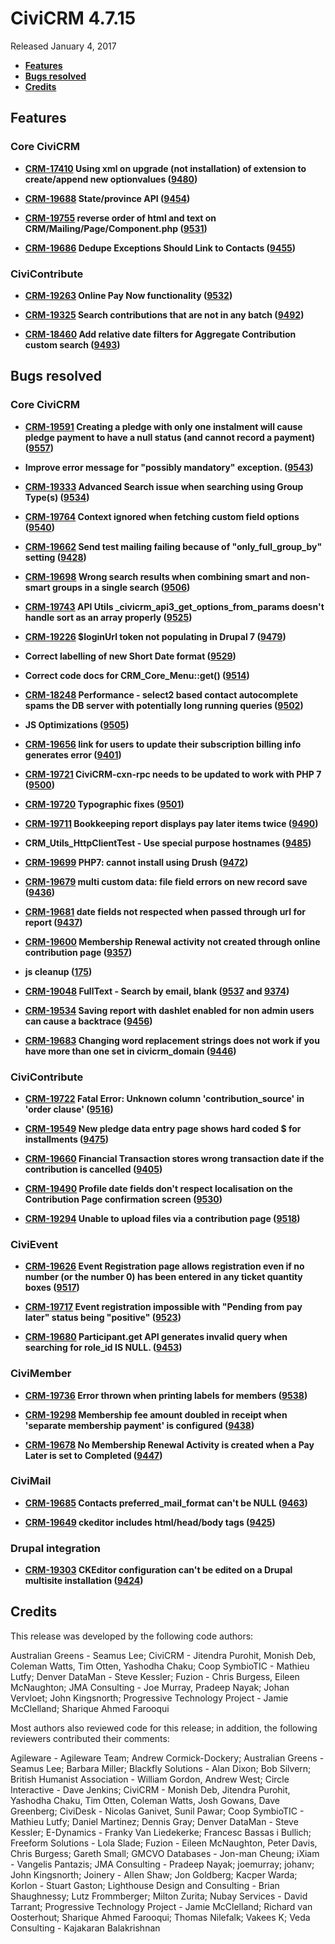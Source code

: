 # CiviCRM 4.7.15

Released January 4, 2017

- **[Features](#features)**
- **[Bugs resolved](#bugs)**
- **[Credits](#credits)**

## <a name="features"></a>Features

### Core CiviCRM

- **[CRM-17410](https://issues.civicrm.org/jira/browse/CRM-17410) Using xml on upgrade (not installation) of extension to create/append new optionvalues ([9480](https://github.com/civicrm/civicrm-core/pull/9480))**

- **[CRM-19688](https://issues.civicrm.org/jira/browse/CRM-19688) State/province API ([9454](https://github.com/civicrm/civicrm-core/pull/9454))**

- **[CRM-19755](https://issues.civicrm.org/jira/browse/CRM-19755) reverse order of html and text on CRM/Mailing/Page/Component.php ([9531](https://github.com/civicrm/civicrm-core/pull/9531))**

- **[CRM-19686](https://issues.civicrm.org/jira/browse/CRM-19686) Dedupe Exceptions Should Link to Contacts ([9455](https://github.com/civicrm/civicrm-core/pull/9455))**

### CiviContribute

- **[CRM-19263](https://issues.civicrm.org/jira/browse/CRM-19263) Online Pay Now functionality ([9532](https://github.com/civicrm/civicrm-core/pull/9532))**

- **[CRM-19325](https://issues.civicrm.org/jira/browse/CRM-19325) Search contributions that are not in any batch ([9492](https://github.com/civicrm/civicrm-core/pull/9492))**

- **[CRM-18460](https://issues.civicrm.org/jira/browse/CRM-18460) Add relative date filters for Aggregate Contribution custom search ([9493](https://github.com/civicrm/civicrm-core/pull/9493))**

## <a name="bugs"></a>Bugs resolved

### Core CiviCRM

- **[CRM-19591](https://issues.civicrm.org/jira/browse/CRM-19591) Creating a pledge with only one instalment will cause pledge payment to have a null status (and cannot record a payment) ([9557](https://github.com/civicrm/civicrm-core/pull/9557))**

- **Improve error message for "possibly mandatory" exception. ([9543](https://github.com/civicrm/civicrm-core/pull/9543))**

- **[CRM-19333](https://issues.civicrm.org/jira/browse/CRM-19333) Advanced Search issue when searching using Group Type(s) ([9534](https://github.com/civicrm/civicrm-core/pull/9534))**

- **[CRM-19764](https://issues.civicrm.org/jira/browse/CRM-19764) Context ignored when fetching custom field options ([9540](https://github.com/civicrm/civicrm-core/pull/9540))**

- **[CRM-19662](https://issues.civicrm.org/jira/browse/CRM-19662) Send test mailing failing because of "only_full_group_by" setting ([9428](https://github.com/civicrm/civicrm-core/pull/9428))**

- **[CRM-19698](https://issues.civicrm.org/jira/browse/CRM-19698) Wrong search results when combining smart and non-smart groups in a single search ([9506](https://github.com/civicrm/civicrm-core/pull/9506))**

- **[CRM-19743](https://issues.civicrm.org/jira/browse/CRM-19743) API Utils _civicrm_api3_get_options_from_params doesn't handle sort as an array properly ([9525](https://github.com/civicrm/civicrm-core/pull/9525))**

- **[CRM-19226](https://issues.civicrm.org/jira/browse/CRM-19226) $loginUrl token not populating in Drupal 7 ([9479](https://github.com/civicrm/civicrm-core/pull/9479))**

- **Correct labelling of new Short Date format ([9529](https://github.com/civicrm/civicrm-core/pull/9529))**

- **Correct code docs for CRM_Core_Menu::get() ([9514](https://github.com/civicrm/civicrm-core/pull/9514))**

- **[CRM-18248](https://issues.civicrm.org/jira/browse/CRM-18248) Performance - select2 based contact autocomplete spams the DB server with potentially long running queries ([9502](https://github.com/civicrm/civicrm-core/pull/9502))**

- **JS Optimizations ([9505](https://github.com/civicrm/civicrm-core/pull/9505))**

- **[CRM-19656](https://issues.civicrm.org/jira/browse/CRM-19656) link for users to update their subscription billing info generates error ([9401](https://github.com/civicrm/civicrm-core/pull/9401))**

- **[CRM-19721](https://issues.civicrm.org/jira/browse/CRM-19721) CiviCRM-cxn-rpc needs to be updated to work with PHP 7 ([9500](https://github.com/civicrm/civicrm-core/pull/9500))**

- **[CRM-19720](https://issues.civicrm.org/jira/browse/CRM-19720) Typographic fixes ([9501](https://github.com/civicrm/civicrm-core/pull/9501))**

- **[CRM-19711](https://issues.civicrm.org/jira/browse/CRM-19711) Bookkeeping report displays pay later items twice ([9490](https://github.com/civicrm/civicrm-core/pull/9490))**

- **CRM_Utils_HttpClientTest - Use special purpose hostnames ([9485](https://github.com/civicrm/civicrm-core/pull/9485))**

- **[CRM-19699](https://issues.civicrm.org/jira/browse/CRM-19699) PHP7: cannot install using Drush ([9472](https://github.com/civicrm/civicrm-core/pull/9472))**

- **[CRM-19679](https://issues.civicrm.org/jira/browse/CRM-19679) multi custom data: file field errors on new record save ([9436](https://github.com/civicrm/civicrm-core/pull/9436))**

- **[CRM-19681](https://issues.civicrm.org/jira/browse/CRM-19681) date fields not respected when passed through url for report ([9437](https://github.com/civicrm/civicrm-core/pull/9437))**

- **[CRM-19600](https://issues.civicrm.org/jira/browse/CRM-19600) Membership Renewal activity not created through online contribution page ([9357](https://github.com/civicrm/civicrm-core/pull/9357))**

- **js cleanup ([175](https://github.com/civicrm/civicrm-packages/pull/175))**

- **[CRM-19048](https://issues.civicrm.org/jira/browse/CRM-19048) FullText - Search by email, blank ([9537](https://github.com/civicrm/civicrm-core/pull/9537) and [9374](https://github.com/civicrm/civicrm-core/pull/9374))**

- **[CRM-19534](https://issues.civicrm.org/jira/browse/CRM-19534) Saving report with dashlet enabled for non admin users can cause a backtrace ([9456](https://github.com/civicrm/civicrm-core/pull/9456))**

- **[CRM-19683](https://issues.civicrm.org/jira/browse/CRM-19683) Changing word replacement strings does not work if you have more than one set in civicrm_domain ([9446](https://github.com/civicrm/civicrm-core/pull/9446))**

### CiviContribute

- **[CRM-19722](https://issues.civicrm.org/jira/browse/CRM-19722) Fatal Error: Unknown column 'contribution_source' in 'order clause' ([9516](https://github.com/civicrm/civicrm-core/pull/9516))**

- **[CRM-19549](https://issues.civicrm.org/jira/browse/CRM-19549) New pledge data entry page shows hard coded $ for installments ([9475](https://github.com/civicrm/civicrm-core/pull/9475))**

- **[CRM-19660](https://issues.civicrm.org/jira/browse/CRM-19660) Financial Transaction stores wrong transaction date if the contribution is cancelled ([9405](https://github.com/civicrm/civicrm-core/pull/9405))**

- **[CRM-19490](https://issues.civicrm.org/jira/browse/CRM-19490) Profile date fields don't respect localisation on the Contribution Page confirmation screen ([9530](https://github.com/civicrm/civicrm-core/pull/9530))**

- **[CRM-19294](https://issues.civicrm.org/jira/browse/CRM-19294) Unable to upload files via a contribution page ([9518](https://github.com/civicrm/civicrm-core/pull/9518))**

### CiviEvent

- **[CRM-19626](https://issues.civicrm.org/jira/browse/CRM-19626) Event Registration page allows registration even if no number (or the number 0) has been entered in any ticket quantity boxes ([9517](https://github.com/civicrm/civicrm-core/pull/9517))**

- **[CRM-19717](https://issues.civicrm.org/jira/browse/CRM-19717) Event registration impossible with "Pending from pay later" status being "positive" ([9523](https://github.com/civicrm/civicrm-core/pull/9523))**

- **[CRM-19680](https://issues.civicrm.org/jira/browse/CRM-19680) Participant.get API generates invalid query when searching for role_id IS NULL. ([9453](https://github.com/civicrm/civicrm-core/pull/9453))**

### CiviMember

- **[CRM-19736](https://issues.civicrm.org/jira/browse/CRM-19736) Error thrown when printing labels for members ([9538](https://github.com/civicrm/civicrm-core/pull/9538))**

- **[CRM-19298](https://issues.civicrm.org/jira/browse/CRM-19298) Membership fee amount doubled in receipt when 'separate membership payment' is configured ([9438](https://github.com/civicrm/civicrm-core/pull/9438))**

- **[CRM-19678](https://issues.civicrm.org/jira/browse/CRM-19678) No Membership Renewal Activity is created when a Pay Later is set to Completed ([9447](https://github.com/civicrm/civicrm-core/pull/9447))**

### CiviMail

- **[CRM-19685](https://issues.civicrm.org/jira/browse/CRM-19685) Contacts preferred_mail_format can't be NULL ([9463](https://github.com/civicrm/civicrm-core/pull/9463))**

- **[CRM-19649](https://issues.civicrm.org/jira/browse/CRM-19649) ckeditor includes html/head/body tags ([9425](https://github.com/civicrm/civicrm-core/pull/9425))**

### Drupal integration

- **[CRM-19303](https://issues.civicrm.org/jira/browse/CRM-19303) CKEditor configuration can't be edited on a Drupal multisite installation ([9424](https://github.com/civicrm/civicrm-core/pull/9424))**

## <a name="credits"></a>Credits

This release was developed by the following code authors:

Australian Greens - Seamus Lee; CiviCRM - Jitendra Purohit, Monish Deb, Coleman Watts, Tim Otten, Yashodha Chaku; Coop SymbioTIC - Mathieu Lutfy; Denver DataMan - Steve Kessler; Fuzion - Chris Burgess, Eileen McNaughton; JMA Consulting - Joe Murray, Pradeep Nayak; Johan Vervloet; John Kingsnorth; Progressive Technology Project - Jamie McClelland; Sharique Ahmed Farooqui

Most authors also reviewed code for this release; in addition, the following
reviewers contributed their comments:

Agileware - Agileware Team; Andrew Cormick-Dockery; Australian Greens - Seamus Lee; Barbara Miller; Blackfly Solutions - Alan Dixon; Bob Silvern; British Humanist Association - William Gordon, Andrew West; Circle Interactive - Dave Jenkins; CiviCRM - Monish Deb, Jitendra Purohit, Yashodha Chaku, Tim Otten, Coleman Watts, Josh Gowans, Dave Greenberg; CiviDesk - Nicolas Ganivet, Sunil Pawar; Coop SymbioTIC - Mathieu Lutfy; Daniel Martinez; Dennis Gray; Denver DataMan - Steve Kessler; E-Dynamics - Franky Van Liedekerke; Francesc Bassas i Bullich; Freeform Solutions - Lola Slade; Fuzion - Eileen McNaughton, Peter Davis, Chris Burgess; Gareth Small; GMCVO Databases - Jon-man Cheung; iXiam - Vangelis Pantazis; JMA Consulting - Pradeep Nayak; joemurray; johanv; John Kingsnorth; Joinery - Allen Shaw; Jon Goldberg; Kacper Warda; Korlon - Stuart Gaston; Lighthouse Design and Consulting - Brian Shaughnessy; Lutz Frommberger; Milton Zurita; Nubay Services - David Tarrant; Progressive Technology Project - Jamie McClelland; Richard van Oosterhout; Sharique Ahmed Farooqui; Thomas Nilefalk; Vakees K; Veda Consulting - Kajakaran Balakrishnan
